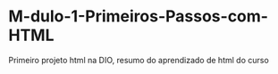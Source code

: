 # M-dulo-1-Primeiros-Passos-com-HTML
Primeiro projeto html na DIO, resumo do aprendizado de html do curso
